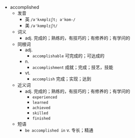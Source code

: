 - accomplished
  - 发音
    - 英 `/ə'kʌmplɪʃt; ə'kɒm-/`
    - 美 `/ə'kɑmplɪʃt/`
  - 词义
    - adj. 完成的；熟练的，有技巧的；有修养的；有学问的
  - 同根词
    - adj.
      - `accomplishable` 可完成的；可达成的
    - n.
      - `accomplishment` 成就；完成；技艺，技能
    - vt.
      - `accomplish` 完成；实现；达到
  - 近义词
    - adj. 完成的；熟练的，有技巧的；有修养的；有学问的
      - `experienced`
      - `learned`
      - `achieved`
      - `skilled`
      - `finished`
  - 短语
    - `be accomplished in` v. 专长；精通 

